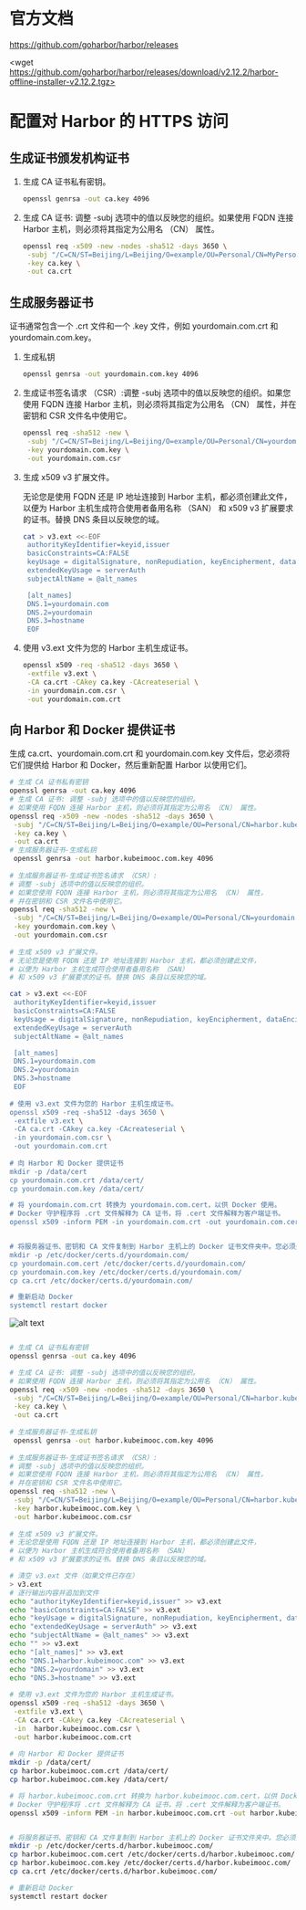 

# 官方文档



<https://github.com/goharbor/harbor/releases>

<wget  https://github.com/goharbor/harbor/releases/download/v2.12.2/harbor-offline-installer-v2.12.2.tgz>
# 配置对 Harbor 的 HTTPS 访问



## 生成证书颁发机构证书

1. 生成 CA 证书私有密钥。
   ```bash
   openssl genrsa -out ca.key 4096
   ```
2. 生成 CA 证书: 调整 -subj 选项中的值以反映您的组织。如果使用 FQDN 连接 Harbor 主机，则必须将其指定为公用名 （CN） 属性。
   ```bash
   openssl req -x509 -new -nodes -sha512 -days 3650 \
    -subj "/C=CN/ST=Beijing/L=Beijing/O=example/OU=Personal/CN=MyPersonal Root CA" \
    -key ca.key \
    -out ca.crt
   ```



## 生成服务器证书


证书通常包含一个 .crt 文件和一个 .key 文件，例如 yourdomain.com.crt 和 yourdomain.com.key。


1. 生成私钥
   ```bash
   openssl genrsa -out yourdomain.com.key 4096
   ```
2. 生成证书签名请求 （CSR）:调整 -subj 选项中的值以反映您的组织。如果您使用 FQDN 连接 Harbor 主机，则必须将其指定为公用名 （CN） 属性，并在密钥和 CSR 文件名中使用它。
   ```bash
   openssl req -sha512 -new \
    -subj "/C=CN/ST=Beijing/L=Beijing/O=example/OU=Personal/CN=yourdomain.com" \
    -key yourdomain.com.key \
    -out yourdomain.com.csr
   ```
3. 生成 x509 v3 扩展文件。
   
   无论您是使用 FQDN 还是 IP 地址连接到 Harbor 主机，都必须创建此文件，以便为 Harbor 主机生成符合使用者备用名称 （SAN） 和 x509 v3 扩展要求的证书。替换 DNS 条目以反映您的域。   
   ```bash
   cat > v3.ext <<-EOF
    authorityKeyIdentifier=keyid,issuer
    basicConstraints=CA:FALSE
    keyUsage = digitalSignature, nonRepudiation, keyEncipherment, dataEncipherment
    extendedKeyUsage = serverAuth
    subjectAltName = @alt_names

    [alt_names]
    DNS.1=yourdomain.com
    DNS.2=yourdomain
    DNS.3=hostname
    EOF
   ```
4. 使用 v3.ext 文件为您的 Harbor 主机生成证书。
   ```bash
   openssl x509 -req -sha512 -days 3650 \
    -extfile v3.ext \
    -CA ca.crt -CAkey ca.key -CAcreateserial \
    -in yourdomain.com.csr \
    -out yourdomain.com.crt
   ```


## 向 Harbor 和 Docker 提供证书


生成 ca.crt、yourdomain.com.crt 和 yourdomain.com.key 文件后，您必须将它们提供给 Harbor 和 Docker，然后重新配置 Harbor 以使用它们。


```bash
# 生成 CA 证书私有密钥
openssl genrsa -out ca.key 4096
# 生成 CA 证书: 调整 -subj 选项中的值以反映您的组织。
# 如果使用 FQDN 连接 Harbor 主机，则必须将其指定为公用名 （CN） 属性。
openssl req -x509 -new -nodes -sha512 -days 3650 \
 -subj "/C=CN/ST=Beijing/L=Beijing/O=example/OU=Personal/CN=harbor.kubeimooc.com" \
 -key ca.key \
 -out ca.crt
# 生成服务器证书-生成私钥
 openssl genrsa -out harbor.kubeimooc.com.key 4096
 
# 生成服务器证书-生成证书签名请求 （CSR）:
# 调整 -subj 选项中的值以反映您的组织。
# 如果您使用 FQDN 连接 Harbor 主机，则必须将其指定为公用名 （CN） 属性，
# 并在密钥和 CSR 文件名中使用它。
openssl req -sha512 -new \
 -subj "/C=CN/ST=Beijing/L=Beijing/O=example/OU=Personal/CN=yourdomain.com" \
 -key yourdomain.com.key \
 -out yourdomain.com.csr
 
# 生成 x509 v3 扩展文件。
# 无论您是使用 FQDN 还是 IP 地址连接到 Harbor 主机，都必须创建此文件，
# 以便为 Harbor 主机生成符合使用者备用名称 （SAN） 
# 和 x509 v3 扩展要求的证书。替换 DNS 条目以反映您的域。

cat > v3.ext <<-EOF
 authorityKeyIdentifier=keyid,issuer
 basicConstraints=CA:FALSE
 keyUsage = digitalSignature, nonRepudiation, keyEncipherment, dataEncipherment
 extendedKeyUsage = serverAuth
 subjectAltName = @alt_names

 [alt_names]
 DNS.1=yourdomain.com
 DNS.2=yourdomain
 DNS.3=hostname
 EOF
 
# 使用 v3.ext 文件为您的 Harbor 主机生成证书。
openssl x509 -req -sha512 -days 3650 \
 -extfile v3.ext \
 -CA ca.crt -CAkey ca.key -CAcreateserial \
 -in yourdomain.com.csr \
 -out yourdomain.com.crt
 
# 向 Harbor 和 Docker 提供证书
mkdir -p /data/cert
cp yourdomain.com.crt /data/cert/
cp yourdomain.com.key /data/cert/

# 将 yourdomain.com.crt 转换为 yourdomain.com.cert，以供 Docker 使用。
# Docker 守护程序将 .crt 文件解释为 CA 证书，将 .cert 文件解释为客户端证书。
openssl x509 -inform PEM -in yourdomain.com.crt -out yourdomain.com.cert


# 将服务器证书、密钥和 CA 文件复制到 Harbor 主机上的 Docker 证书文件夹中。您必须先创建相应的文件夹。
mkdir -p /etc/docker/certs.d/yourdomain.com/
cp yourdomain.com.cert /etc/docker/certs.d/yourdomain.com/
cp yourdomain.com.key /etc/docker/certs.d/yourdomain.com/
cp ca.crt /etc/docker/certs.d/yourdomain.com/

# 重新启动 Docker 
systemctl restart docker
```


![alt text](image-5.png)


```bash

# 生成 CA 证书私有密钥
openssl genrsa -out ca.key 4096

# 生成 CA 证书: 调整 -subj 选项中的值以反映您的组织。
# 如果使用 FQDN 连接 Harbor 主机，则必须将其指定为公用名 （CN） 属性。
openssl req -x509 -new -nodes -sha512 -days 3650 \
 -subj "/C=CN/ST=Beijing/L=Beijing/O=example/OU=Personal/CN=harbor.kubeimooc.com" \
 -key ca.key \
 -out ca.crt
 
# 生成服务器证书-生成私钥
 openssl genrsa -out harbor.kubeimooc.com.key 4096
 
# 生成服务器证书-生成证书签名请求 （CSR）:
# 调整 -subj 选项中的值以反映您的组织。
# 如果您使用 FQDN 连接 Harbor 主机，则必须将其指定为公用名 （CN） 属性，
# 并在密钥和 CSR 文件名中使用它。
openssl req -sha512 -new \
 -subj "/C=CN/ST=Beijing/L=Beijing/O=example/OU=Personal/CN=harbor.kubeimooc.com" \
 -key harbor.kubeimooc.com.key \
 -out harbor.kubeimooc.com.csr
 
# 生成 x509 v3 扩展文件。
# 无论您是使用 FQDN 还是 IP 地址连接到 Harbor 主机，都必须创建此文件，
# 以便为 Harbor 主机生成符合使用者备用名称 （SAN） 
# 和 x509 v3 扩展要求的证书。替换 DNS 条目以反映您的域。

# 清空 v3.ext 文件（如果文件已存在）
> v3.ext
# 逐行输出内容并追加到文件
echo "authorityKeyIdentifier=keyid,issuer" >> v3.ext
echo "basicConstraints=CA:FALSE" >> v3.ext
echo "keyUsage = digitalSignature, nonRepudiation, keyEncipherment, dataEncipherment" >> v3.ext
echo "extendedKeyUsage = serverAuth" >> v3.ext
echo "subjectAltName = @alt_names" >> v3.ext
echo "" >> v3.ext
echo "[alt_names]" >> v3.ext
echo "DNS.1=harbor.kubeimooc.com" >> v3.ext
echo "DNS.2=yourdomain" >> v3.ext
echo "DNS.3=hostname" >> v3.ext
 
# 使用 v3.ext 文件为您的 Harbor 主机生成证书。
openssl x509 -req -sha512 -days 3650 \
 -extfile v3.ext \
 -CA ca.crt -CAkey ca.key -CAcreateserial \
 -in  harbor.kubeimooc.com.csr \
 -out harbor.kubeimooc.com.crt
 
# 向 Harbor 和 Docker 提供证书
mkdir -p /data/cert/
cp harbor.kubeimooc.com.crt /data/cert/
cp harbor.kubeimooc.com.key /data/cert/

# 将 harbor.kubeimooc.com.crt 转换为 harbor.kubeimooc.com.cert，以供 Docker 使用。
# Docker 守护程序将 .crt 文件解释为 CA 证书，将 .cert 文件解释为客户端证书。
openssl x509 -inform PEM -in harbor.kubeimooc.com.crt -out harbor.kubeimooc.com.cert


# 将服务器证书、密钥和 CA 文件复制到 Harbor 主机上的 Docker 证书文件夹中。您必须先创建相应的文件夹。
mkdir -p /etc/docker/certs.d/harbor.kubeimooc.com/
cp harbor.kubeimooc.com.cert /etc/docker/certs.d/harbor.kubeimooc.com/
cp harbor.kubeimooc.com.key /etc/docker/certs.d/harbor.kubeimooc.com/
cp ca.crt /etc/docker/certs.d/harbor.kubeimooc.com/

# 重新启动 Docker 
systemctl restart docker
```




